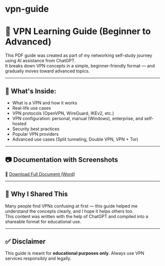 # vpn-guide
# 🔐 VPN Learning Guide (Beginner to Advanced)

This PDF guide was created as part of my networking self-study journey using AI assistance from ChatGPT.  
It breaks down VPN concepts in a simple, beginner-friendly format — and gradually moves toward advanced topics.

---

## 📘 What's Inside:

- What is a VPN and how it works
- Real-life use cases
- VPN protocols (OpenVPN, WireGuard, IKEv2, etc.)
- VPN configuration: personal, manual (Windows), enterprise, and self-hosted
- Security best practices
- Popular VPN providers
- Advanced use cases (Split tunneling, Double VPN, VPN + Tor)

---

## 📷 Documentation with Screenshots

📄 [Download Full Document (Word)](VPN_Learning_Guide.docx)

---

## 🎯 Why I Shared This

Many people find VPNs confusing at first — this guide helped me understand the concepts clearly, and I hope it helps others too.  
This content was written with the help of ChatGPT and compiled into a shareable format for educational use.

---

## ✅ Disclaimer

This guide is meant for **educational purposes only**. Always use VPN services responsibly and legally.
